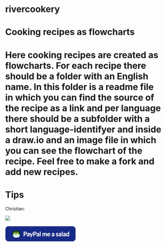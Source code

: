 # rivercookery
# Cooking recipes as flowcharts

# Here cooking recipes are created as flowcharts. For each recipe there should be a folder with an English name. In this folder is a readme file in which you can find the source of the recipe as a link and per language there should be a subfolder with a short language-identifyer and inside a draw.io and an image file in which you can see the flowchart of the recipe. Feel free to make a fork and add new recipes.

# Tips

Christian:

<a href="https://www.buymeacoffee.com/c.mz"><img src="https://img.buymeacoffee.com/button-api/?text=Buy me a salad&emoji=🥗&slug=c.mz&button_colour=40DCA5&font_colour=ffffff&font_family=Cookie&outline_colour=000000&coffee_colour=FFDD00" /></a>

<a href="https://www.paypal.com/paypalme/christianmueller659">
  <img src="https://github.com/DarkDonnerGunther/Pictures/blob/main/PayPal_me_a_salad_small.png" alt="Donate with PayPal button" />
</a>
